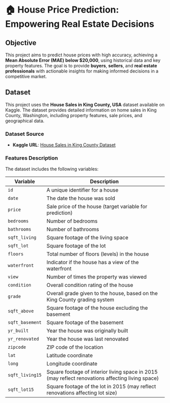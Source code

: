 # 🏠 House Price Prediction: Empowering Real Estate Decisions

## Objective
This project aims to predict house prices with high accuracy, achieving a **Mean Absolute Error (MAE) below $20,000**, using historical data and key property features. The goal is to provide **buyers**, **sellers**, and **real estate professionals** with actionable insights for making informed decisions in a competitive market.

## Dataset

This project uses the **House Sales in King County, USA** dataset available on Kaggle. The dataset provides detailed information on home sales in King County, Washington, including property features, sale prices, and geographical data.

### Dataset Source

- **Kaggle URL**: [House Sales in King County Dataset](https://www.kaggle.com/datasets/harlfoxem/housesalesprediction)

### Features Description

The dataset includes the following variables:

| **Variable**    | **Description**                                                                                  |
| --------------- | ------------------------------------------------------------------------------------------------ |
| `id`            | A unique identifier for a house                                                                  |
| `date`          | The date the house was sold                                                                      |
| `price`         | Sale price of the house (target variable for prediction)                                         |
| `bedrooms`      | Number of bedrooms                                                                               |
| `bathrooms`     | Number of bathrooms                                                                              |
| `sqft_living`   | Square footage of the living space                                                               |
| `sqft_lot`      | Square footage of the lot                                                                        |
| `floors`        | Total number of floors (levels) in the house                                                     |
| `waterfront`    | Indicator if the house has a view of the waterfront                                              |
| `view`          | Number of times the property was viewed                                                          |
| `condition`     | Overall condition rating of the house                                                            |
| `grade`         | Overall grade given to the house, based on the King County grading system                        |
| `sqft_above`    | Square footage of the house excluding the basement                                               |
| `sqft_basement` | Square footage of the basement                                                                   |
| `yr_built`      | Year the house was originally built                                                              |
| `yr_renovated`  | Year the house was last renovated                                                                |
| `zipcode`       | ZIP code of the location                                                                         |
| `lat`           | Latitude coordinate                                                                              |
| `long`          | Longitude coordinate                                                                             |
| `sqft_living15` | Square footage of interior living space in 2015 (may reflect renovations affecting living space) |
| `sqft_lot15`    | Square footage of the lot in 2015 (may reflect renovations affecting lot size)                   |








